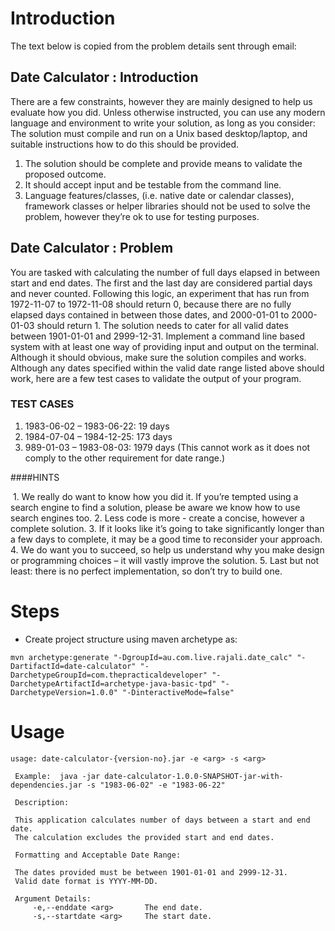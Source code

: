 # Introduction
The text below is copied from the problem details sent through email:

## Date Calculator : Introduction 
There are a few constraints, however they are mainly designed to help us evaluate how you did. Unless otherwise instructed, you can use any modern language and environment to write your solution, as long as you consider: 
The solution must compile and run on a Unix based desktop/laptop, and suitable instructions how to do this should be provided. 
1. The solution should be complete and provide means to validate the proposed outcome. 
2. It should accept input and be testable from the command line. 
3. Language features/classes, (i.e. native date or calendar classes), framework classes or helper libraries should not be used to solve the problem, however they’re ok to use for testing purposes. 


## Date Calculator : Problem 

You are tasked with calculating the number of full days elapsed in between start and end dates. The first and the last day are considered partial days and never counted. Following this logic, an experiment that has run from 1972-11-07 to 1972-11-08 should return 0, because there are no fully elapsed days contained in between those dates, and 2000-01-01 to 2000-01-03 should return 1. The solution needs to cater for all valid dates between 1901-01-01 and 2999-12-31. 
Implement a command line based system with at least one way of providing input and output on the terminal. Although it should obvious, make sure the solution compiles and works. 
Although any dates specified within the valid date range listed above should work, here are a few test cases to validate the output of your program. 


### TEST CASES 
1. 1983-06-02 – 1983-06-22: 19 days 
2. 1984-07-04 – 1984-12-25: 173 days 
3. 989-01-03 – 1983-08-03: 1979 days (This cannot work as it does not comply to the other requirement for date range.)
 
####HINTS

 1. We really do want to know how you did it. If you’re tempted using a search engine to find a solution, please be aware we know how to use search engines too.
2. Less code is more - create a concise, however a complete solution. 
3. If it looks like it’s going to take significantly longer than a few days to complete, it may be a good time to reconsider your approach. 
4. We do want you to succeed, so help us understand why you make design or programming choices – it will vastly improve the solution. 
5. Last but not least: there is no perfect implementation, so don’t try to build one. 


# Steps
- Create project structure using maven archetype as:

```
mvn archetype:generate "-DgroupId=au.com.live.rajali.date_calc" "-DartifactId=date-calculator" "-DarchetypeGroupId=com.thepracticaldeveloper" "-DarchetypeArtifactId=archetype-java-basic-tpd" "-DarchetypeVersion=1.0.0" "-DinteractiveMode=false"
```
# Usage
```
usage: date-calculator-{version-no}.jar -e <arg> -s <arg>
 
 Example:  java -jar date-calculator-1.0.0-SNAPSHOT-jar-with-dependencies.jar -s "1983-06-02" -e "1983-06-22"

 Description:

 This application calculates number of days between a start and end date.
 The calculation excludes the provided start and end dates.

 Formatting and Acceptable Date Range:

 The dates provided must be between 1901-01-01 and 2999-12-31.
 Valid date format is YYYY-MM-DD.

 Argument Details:
     -e,--enddate <arg>       The end date.
     -s,--startdate <arg>     The start date.
```